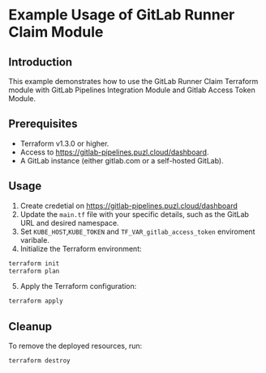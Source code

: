 # Example Usage of GitLab Runner Claim Module

## Introduction

This example demonstrates how to use the GitLab Runner Claim Terraform module with GitLab Pipelines Integration Module and Gitlab Access Token Module.

## Prerequisites

- Terraform v1.3.0 or higher.
- Access to https://gitlab-pipelines.puzl.cloud/dashboard.
- A GitLab instance (either gitlab.com or a self-hosted GitLab).

## Usage

1. Create credetial on https://gitlab-pipelines.puzl.cloud/dashboard
2. Update the `main.tf` file with your specific details, such as the GitLab URL and desired namespace.
3. Set `KUBE_HOST`,`KUBE_TOKEN` and `TF_VAR_gitlab_access_token` enviroment varibale.
4. Initialize the Terraform environment:

```bash
terraform init
terraform plan
```

5. Apply the Terraform configuration:

```bash
terraform apply
```

## Cleanup

To remove the deployed resources, run:

```bash
terraform destroy
```
